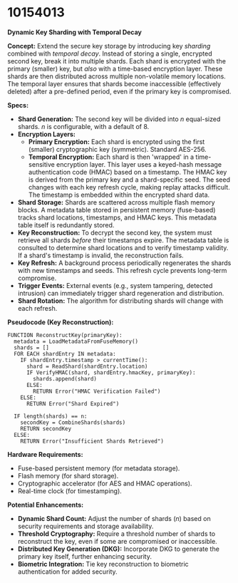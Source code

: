 # 10154013

**Dynamic Key Sharding with Temporal Decay**

**Concept:** Extend the secure key storage by introducing key *sharding* combined with *temporal decay*. Instead of storing a single, encrypted second key, break it into multiple shards. Each shard is encrypted with the primary (smaller) key, but *also* with a time-based encryption layer. These shards are then distributed across multiple non-volatile memory locations.  The temporal layer ensures that shards become inaccessible (effectively deleted) after a pre-defined period, even if the primary key is compromised.

**Specs:**

*   **Shard Generation:** The second key will be divided into *n* equal-sized shards. *n* is configurable, with a default of 8.
*   **Encryption Layers:**
    *   **Primary Encryption:** Each shard is encrypted using the first (smaller) cryptographic key (symmetric). Standard AES-256.
    *   **Temporal Encryption:**  Each shard is then 'wrapped' in a time-sensitive encryption layer. This layer uses a keyed-hash message authentication code (HMAC) based on a timestamp. The HMAC key is derived from the primary key and a shard-specific seed. The seed changes with each key refresh cycle, making replay attacks difficult. The timestamp is embedded within the encrypted shard data.
*   **Shard Storage:** Shards are scattered across multiple flash memory blocks.  A metadata table stored in persistent memory (fuse-based) tracks shard locations, timestamps, and HMAC keys. This metadata table itself is redundantly stored.
*   **Key Reconstruction:**  To decrypt the second key, the system must retrieve all shards *before* their timestamps expire.  The metadata table is consulted to determine shard locations and to verify timestamp validity. If a shard's timestamp is invalid, the reconstruction fails.
*   **Key Refresh:** A background process periodically regenerates the shards with new timestamps and seeds.  This refresh cycle prevents long-term compromise.
*   **Trigger Events:** External events (e.g., system tampering, detected intrusion) can immediately trigger shard regeneration and distribution.
*   **Shard Rotation:** The algorithm for distributing shards will change with each refresh.

**Pseudocode (Key Reconstruction):**

```
FUNCTION ReconstructKey(primaryKey):
  metadata = LoadMetadataFromFuseMemory()
  shards = []
  FOR EACH shardEntry IN metadata:
    IF shardEntry.timestamp > currentTime():
      shard = ReadShard(shardEntry.location)
      IF VerifyHMAC(shard, shardEntry.hmacKey, primaryKey):
        shards.append(shard)
      ELSE:
        RETURN Error("HMAC Verification Failed")
    ELSE:
      RETURN Error("Shard Expired")

  IF length(shards) == n:
    secondKey = CombineShards(shards)
    RETURN secondKey
  ELSE:
    RETURN Error("Insufficient Shards Retrieved")
```

**Hardware Requirements:**

*   Fuse-based persistent memory (for metadata storage).
*   Flash memory (for shard storage).
*   Cryptographic accelerator (for AES and HMAC operations).
*   Real-time clock (for timestamping).

**Potential Enhancements:**

*   **Dynamic Shard Count:** Adjust the number of shards (*n*) based on security requirements and storage availability.
*   **Threshold Cryptography:** Require a threshold number of shards to reconstruct the key, even if some are compromised or inaccessible.
*   **Distributed Key Generation (DKG):** Incorporate DKG to generate the primary key itself, further enhancing security.
*   **Biometric Integration:** Tie key reconstruction to biometric authentication for added security.
